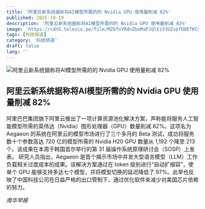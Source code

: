 ```yaml
---
title: '阿里云新系统据称将AI模型所需的的 Nvidia GPU 使用量削减 82%'
published: 2025-10-19
description: '阿里云新系统据称将AI模型所需的的 Nvidia GPU 使用量削减 82%'
image: 'https://cdn5.telesco.pe/file/MZ6foVRdnZboMaPJQlEz33UZspfD0ETKCyLpN-aMyDAzZjRFGW9DneMURIpKQau23M5rHddXHAzz8yGIP4t6ZXYLWHdJIyWf7wqzzAusjbHP6a_JzghMlYvuEj8skSLrKEyjsaMQhxL9-KM5qpggLnqqrjb4wgLkPLDv1c-XxdFz8g3yr61dvnN3hjMh4T0329fh8ejxcqbdRqEKWMUcGTYtmEvo9vZjUnXuRvIMaSdZ2A2a9AANOt6T4BKb8hUOOWxNSMOeucldBZqLkjLqW9e-qIzZHzsBz3uye-1RLfip-TMwzT4Spm3pPkC0hXjc8jb9pA9xcmeU4oY4PYABOw.jpg'
tags: [科技频道]
category: '科技频道'
draft: false
lang: ''
---
```


![阿里云新系统据称将AI模型所需的的 Nvidia GPU 使用量削减 82%](https://cdn5.telesco.pe/file/MZ6foVRdnZboMaPJQlEz33UZspfD0ETKCyLpN-aMyDAzZjRFGW9DneMURIpKQau23M5rHddXHAzz8yGIP4t6ZXYLWHdJIyWf7wqzzAusjbHP6a_JzghMlYvuEj8skSLrKEyjsaMQhxL9-KM5qpggLnqqrjb4wgLkPLDv1c-XxdFz8g3yr61dvnN3hjMh4T0329fh8ejxcqbdRqEKWMUcGTYtmEvo9vZjUnXuRvIMaSdZ2A2a9AANOt6T4BKb8hUOOWxNSMOeucldBZqLkjLqW9e-qIzZHzsBz3uye-1RLfip-TMwzT4Spm3pPkC0hXjc8jb9pA9xcmeU4oY4PYABOw.jpg)

## 阿里云新系统据称将AI模型所需的的 Nvidia GPU 使用量削减 82%

阿里巴巴集团旗下阿里云推出了一项计算资源池化解决方案，声称能将服务人工智能模型所需的英伟达（Nvidia）图形处理器（GPU）数量削减 82%。这项名为 Aegaeon 的系统在阿里云的模型市场进行了三个多月的 Beta 测试，成功将服务数十个参数高达 720 亿的模型所需的 Nvidia H20 GPU 数量从 1,192 个降至 213 个。该成果在本周于韩国首尔举行的第 31 届操作系统原理研讨会（SOSP）上发表。
研究人员指出，Aegaeon 是首个揭示市场中并发大型语言模型（LLM）工作负载相关过度成本的成果。该解决方案通过在 token 级别进行“自动扩缩容”，使单个 GPU 能够支持多达七个模型，并将模型切换的延迟降低了 97%。此举也反映了中国科技公司在日益严格的出口管制下，通过优化软件来减少对美国芯片依赖的努力。

*南华早报*
